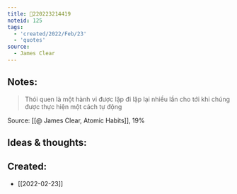 ```yaml
---
title: 💬220223214419
noteid: 125
tags:
  - 'created/2022/Feb/23'
  - 'quotes'
source:
  - James Clear
---
```


## Notes:
> Thói quen là một hành vi được lặp đi lặp lại nhiều lần cho tới khi chúng được thực hiện một cách tự động

Source: [[@ James Clear, Atomic Habits]], 19%

## Ideas & thoughts:
## Created:
- [[2022-02-23]]
